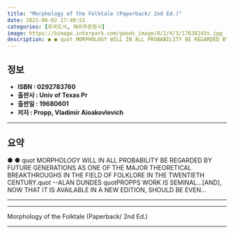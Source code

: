 ```yaml
---
title: "Morphology of the Folktale (Paperback/ 2nd Ed.)"
date: 2021-06-02 17:40:51
categories: [외국도서, 해외주문원서]
image: https://bimage.interpark.com/goods_image/8/2/4/3/17638243s.jpg
description: ● ● quot MORPHOLOGY WILL IN ALL PROBABILITY BE REGARDED BY FUTURE GENERATIONS AS ONE OF THE MAJOR THEORETICAL BREAKTHROUGHS IN THE FIELD OF FOLKLORE IN THE TW
---
```


## **정보**

- **ISBN : 0292783760**
- **출판사 : Univ of Texas Pr**
- **출판일 : 19680601**
- **저자 : Propp, Vladimir Aioakovlevich**

------



## **요약**

●  ●  quot MORPHOLOGY WILL IN ALL PROBABILITY BE REGARDED BY FUTURE GENERATIONS AS ONE OF THE MAJOR THEORETICAL BREAKTHROUGHS IN THE FIELD OF FOLKLORE IN THE TWENTIETH CENTURY.quot --ALAN DUNDES quotPROPPS WORK IS SEMINAL...[AND], NOW THAT IT IS AVAILABLE IN A NEW EDITION, SHOULD BE EVEN... 

------



------


Morphology of the Folktale (Paperback/ 2nd Ed.) 

------


